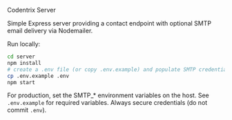 Codentrix Server

Simple Express server providing a contact endpoint with optional SMTP email delivery via Nodemailer.

Run locally:

```bash
cd server
npm install
# create a .env file (or copy .env.example) and populate SMTP credentials if you want emails sent
cp .env.example .env
npm start
```

For production, set the SMTP_* environment variables on the host. See `.env.example` for required variables. Always secure credentials (do not commit `.env`).
